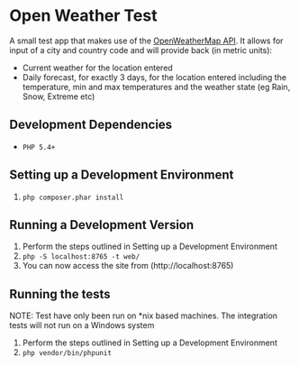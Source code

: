 # Open Weather Test

A small test app that makes use of the [OpenWeatherMap API](http://openweathermap.org/api). It allows for input of
a city and country code and will provide back (in metric units):

 - Current weather for the location entered
 - Daily forecast, for exactly 3 days, for the location entered including the temperature, min and max temperatures and
   the weather state (eg Rain, Snow, Extreme etc)


## Development Dependencies
 - `PHP 5.4+`


## Setting up a Development Environment
 1. `php composer.phar install`


## Running a Development Version
 1. Perform the steps outlined in Setting up a Development Environment
 2. `php -S localhost:8765 -t web/`
 3. You can now access the site from (http://localhost:8765)


## Running the tests
 NOTE: Test have only been run on *nix based machines. The integration tests will not run on a Windows system
 1. Perform the steps outlined in Setting up a Development Environment
 2. `php vendor/bin/phpunit`